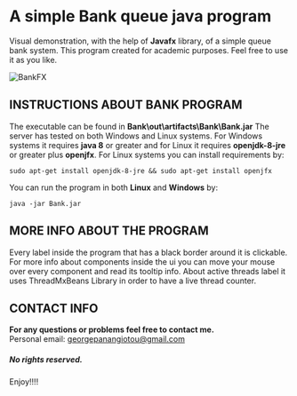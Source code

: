 A simple Bank queue java program
======
Visual demonstration, with the help of **Javafx** library, of a simple queue bank system. This program created for academic purposes. Feel free to use it as you like.

![BankFX](https://rawcdn.githack.com/Pana-g/BankQueueFX/546044f469489048848f0f34617bf8ef90014923/bankFX.gif)

INSTRUCTIONS ABOUT BANK PROGRAM
------
The executable can be found in **__Bank\out\artifacts\Bank\Bank.jar__**
The server has tested on both Windows and Linux systems. For Windows systems it requires **java 8** or greater and for Linux it requires **openjdk-8-jre** or greater plus **openjfx**. For Linux systems you can install requirements by:
```
sudo apt-get install openjdk-8-jre && sudo apt-get install openjfx
```

You can run the program in both **Linux** and **Windows** by:
```
java -jar Bank.jar
```

MORE INFO ABOUT THE PROGRAM
--
Every label inside the program that has a black border around it is clickable. For more info about components inside the ui you can move your mouse over every component and read its tooltip info. About active threads label it uses ThreadMxBeans Library in order to have a live thread counter.

CONTACT INFO
-----
**__For any questions or problems feel free to contact me.__**  
Personal email: [georgepanangiotou@gmail.com](mailto:georgepanangiotou@gmail.com)

##### No rights reserved.

Enjoy!!!!
